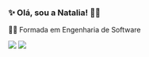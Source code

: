 ### ✨ Olá, sou a Natalia! 🙋‍♀️


<p> 👩‍🎓 Formada em Engenharia de Software</p>



<div>
<a href="https://www.linkedin.com/in/natalia-graciano-219b7683" target="_blank"><img src="https://img.shields.io/badge/-LinkedIn-%230077B5?style=for-the-badge&logo=linkedin&logoColor=white" target="_blank"></a>
<a href = "mailto:nataliavgraciano@gmail.com"><img src="https://img.shields.io/badge/-Gmail-D14536?style=for-the-badge&logo=gmail&logoColor=white" target="_blank"></a>
</div>

